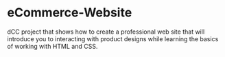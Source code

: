 # eCommerce-Website
dCC project that shows how to create a professional web site that will introduce you to interacting with product designs while learning the basics of working with HTML and CSS.

